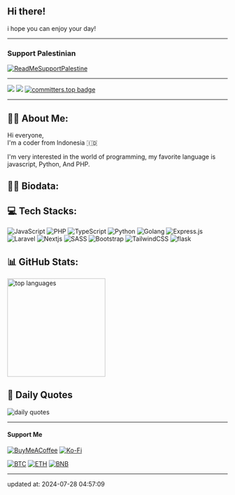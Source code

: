 ## Hi there!

i hope you can enjoy your day!

---

### Support Palestinian

[![ReadMeSupportPalestine](https://raw.githubusercontent.com/Safouene1/support-palestine-banner/master/banner-support.svg)](https://kitabisa.com/campaign/panganuntukrafah)

---

[![](https://img.shields.io/badge/profile-fiandev-blue)](https://github.com/fiandev)
[![](https://komarev.com/ghpvc/?username=fiandev&label=Profile%20views&color=0a93d1&style=flat)](https://github.com/fiandev)
[![committers.top badge](https://user-badge.committers.top/indonesia/fiandev.svg)](https://user-badge.committers.top/indonesia/fiandev)

---

## 🙋‍♂️ About Me:

Hi everyone,
<br/>
I'm a coder from Indonesia 🇮🇩

I'm very interested in the world of programming, my favorite language is javascript, Python, And PHP.

## 👨‍💻 Biodata:



## 💻 Tech Stacks:

![JavaScript](https://img.shields.io/badge/javascript-%23323330.svg?style=flat-square&logo=javascript&logoColor=%23F7DF1E)
![PHP](https://img.shields.io/badge/php-%23323330.svg?style=flat-square&logo=php&logoColor=%4980f6)
![TypeScript](https://img.shields.io/badge/typescript-%23007ACC.svg?style=flat-square&logo=typescript&logoColor=white)
![Python](https://img.shields.io/badge/python-3670A0?style=flat-square&logo=python&logoColor=ffd574)
![Golang](https://img.shields.io/badge/golang-%23323330.svg?style=flat-square&logo=go&logoColor=#07b9fa)
![Express.js](https://img.shields.io/badge/express.js-%23404d59.svg?style=flat-square&logo=express&logoColor=%2361DAFB)
![Laravel](https://img.shields.io/badge/laravel-%23FF2D20.svg?style=flat-square&logo=laravel&logoColor=white)
![Nextjs](https://img.shields.io/badge/nextjs-%2320232a.svg?style=flat-square&logo=vercel&logoColor=ffffff)
![SASS](https://img.shields.io/badge/SASS-hotpink.svg?style=flat-square&logo=SASS&logoColor=white)
![Bootstrap](https://img.shields.io/badge/bootstrap-%23563D7C.svg?style=flat-square&logo=bootstrap&logoColor=white)
![TailwindCSS](https://img.shields.io/badge/tailwindcss-%2338B2AC.svg?style=flat-square&logo=tailwind-css&logoColor=white)
![flask](https://img.shields.io/badge/flask-%23323330.svg?style=flat-square&logo=flask&logoColor=#000000)

## 📊 GitHub Stats:

<div style="display: flex">
  <img style="width: 14rem; height: auto; display: inline-block;" src="https://github-readme-stats.vercel.app/api/top-langs/?username=fiandev&theme=react&hide_border=true&include_all_commits=false&count_private=false&layout=compact&langs_count=10" alt="top languages" />
  <!-- <img style="width: 14rem; height: auto; display: inline-block;" src="https://github-contributor-stats.vercel.app/api?username=fiandev&limit=5&theme=react&combine_all_yearly_contributions=true" alt="top contribution" />
  <img style="width: 14rem; height: auto; display: inline-block;" src="https://github-readme-stats.vercel.app/api?username=fiandev&theme=react&hide_border=true&include_all_commits=false&count_private=false" alt="github stats" />
  <img style="width: 14rem; height: auto; display: inline-block;" src="https://github-readme-streak-stats.herokuapp.com/?user=fiandev&theme=react&hide_border=true" alt="commit stats" /> -->
</div>

## 🥶 Daily Quotes

![daily quotes](https://quotes-github-readme.vercel.app/api?type=vetical&theme=algolia)

---

#### Support Me

[![BuyMeACoffee](https://img.shields.io/badge/Buy%20Me%20a%20Coffee-ffdd00?style=for-the-badge&logo=buy-me-a-coffee&logoColor=black)](https://buymeacoffee.com/fiandev)
[![Ko-Fi](https://img.shields.io/badge/Ko--fi-F16061?style=for-the-badge&logo=ko-fi&logoColor=white)](https://ko-fi.com/fiandev)

[![BTC](https://img.shields.io/badge/BTC-black?style=for-the-badge&logo=bitcoin&logoColor=yellow&logoWidth=16&link=https://btcscan.org/address/14kotYaGx32XceP3Unxg6ZasF8mgTjMwh4&cacheSeconds=5)](https://btcscan.org/address/14kotYaGx32XceP3Unxg6ZasF8mgTjMwh4)
[![ETH](https://img.shields.io/badge/ETH-black?style=for-the-badge&logo=ethereum&logoColor=lightblue&logoWidth=16&link=https://etherscan.io/address/0xb872ec29be6d3cc58b9e28a4328c301464d6c632&cacheSeconds=5)](https://etherscan.io/address/0xb872ec29be6d3cc58b9e28a4328c301464d6c632)
[![BNB](https://img.shields.io/badge/BNB-black?style=for-the-badge&logo=BNB-Chain&logoColor=yellow&logoWidth=16&link=https://bscscan.com/address/0xb872ec29be6d3cc58b9e28a4328c301464d6c632&cacheSeconds=5)](https://bscscan.com/address/0xb872ec29be6d3cc58b9e28a4328c301464d6c632)

---

updated at: 2024-07-28 04:57:09
